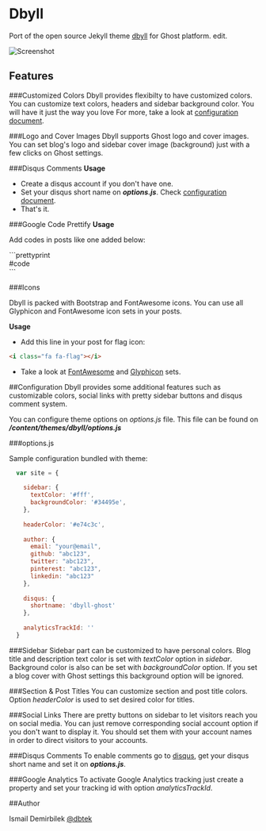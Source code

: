 # Dbyll
Port of the open source Jekyll theme [dbyll](https://github.com/dbtek/dbyll) for Ghost platform. edit.

![Screenshot](https://raw.github.com/dbtek/dbyll-ghost/master/screenshot.png)

## Features
###Customized Colors
Dbyll provides flexibilty to have customized colors. You can customize text colors, headers and sidebar background color.
You will have it just the way you love <i class="fa fa-heart"></i>
For more, take a look at [configuration document](#configuration).

###Logo and Cover Images
Dbyll supports Ghost logo and cover images. You can set blog's logo and sidebar cover image (background) just with a few clicks on Ghost settings.

###Disqus Comments
**Usage**

- Create a disqus account if you don't have one.  
- Set your disqus short name on ***options.js***. Check [configuration document](#configuration).
- That's it.

###Google Code Prettify
**Usage**

Add codes in posts like one added below:

&#96;&#96;&#96;prettyprint  
  #code  
&#96;&#96;&#96;  
 
 
###Icons <i class="fa fa-flag"></i>

Dbyll is packed with Bootstrap and FontAwesome icons. You can use all Glyphicon and FontAwesome icon sets in your posts.

**Usage**

- Add this line in your post for flag icon:
```html
<i class="fa fa-flag"></i>
```
- Take a look at [FontAwesome](http://fontawesome.io/icons/) and [Glyphicon](http://getbootstrap.com/components/#glyphicons) sets.

##Configuration
Dbyll provides some additional features such as customizable colors, social links with pretty sidebar buttons and disqus comment system.

You can configure theme options on *options.js* file. This file can be found on ***/content/themes/dbyll/options.js***

###options.js

Sample configuration bundled with theme:

```js
  var site = {
    
    sidebar: {
      textColor: '#fff',
      backgroundColor: '#34495e',
    },
  
    headerColor: '#e74c3c',
  
    author: {
      email: "your@email",
      github: "abc123",
      twitter: "abc123",
      pinterest: "abc123",
      linkedin: "abc123"
    },
  
    disqus: {
      shortname: 'dbyll-ghost'
    },
  
    analyticsTrackId: ''
  }
```


###Sidebar
Sidebar part can be customized to have personal colors. Blog title and description text color is set with *textColor* option in *sidebar*. Background color is also can be set with *backgroundColor* option. If you set a blog cover with Ghost settings this background option will be ignored.

###Section & Post Titles
You can customize section and post title colors. Option *headerColor* is used to set desired color for titles.

###Social Links
There are pretty buttons on sidebar to let visitors reach you on social media.
You can just remove corresponding social account option if you don't want to display it. You should set them with your account names in order to direct visitors to your accounts.

###Disqus Comments
To enable comments go to [disqus](http://disqus.com), get your disqus short name and set it on ***options.js***.

###Google Analytics
To activate Google Analytics tracking just create a property and set your tracking id with option *analyticsTrackId*.

##Author

Ismail Demirbilek [@dbtek](http://twitter.com/dbtek)
